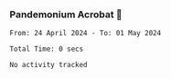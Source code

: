 ### Pandemonium Acrobat 🤸

<!--START_SECTION:waka-->

```all_time
From: 24 April 2024 - To: 01 May 2024

Total Time: 0 secs

No activity tracked
```

<!--END_SECTION:waka-->

